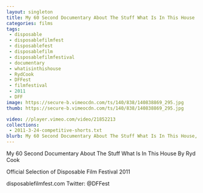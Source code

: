 ```yaml
---
layout: singleton
title: My 60 Second Documentary About The Stuff What Is In This House
categories: films
tags:
 - disposable
 - disposablefilmfest
 - disposablefest
 - disposablefilm
 - disposablefilmfestival
 - documentary
 - whatisinthishouse
 - RydCook
 - DFFest
 - filmfestival
 - 2011
 - DFF
image: https://secure-b.vimeocdn.com/ts/140/838/140838869_295.jpg
thumb: https://secure-b.vimeocdn.com/ts/140/838/140838869_295.jpg

video: //player.vimeo.com/video/21852213
collections:
 - 2011-3-24-competitive-shorts.txt
blurb: My 60 Second Documentary About The Stuff What Is In This House, a film by Ryd Cook.
---
```


My 60 Second Documentary About The Stuff What Is In This House
By Ryd Cook

Official Selection of Disposable Film Festival 2011

disposablefilmfest.com
Twitter: @DFFest